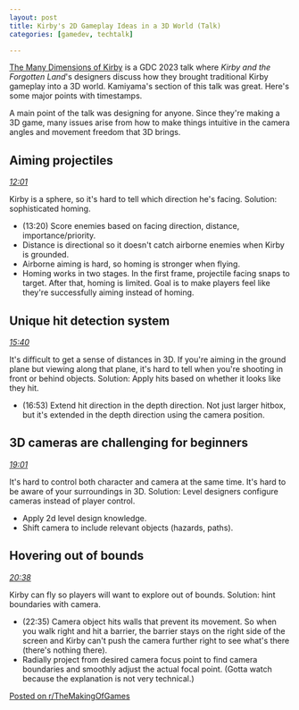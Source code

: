 ```yaml
---
layout: post
title: Kirby's 2D Gameplay Ideas in a 3D World (Talk)
categories: [gamedev, techtalk]

---
```


[The Many Dimensions of Kirby](https://www.youtube.com/watch?v=cWdt07ncRxU) is
a GDC 2023 talk where *Kirby and the Forgotten Land*'s designers discuss how
they brought traditional Kirby gameplay into a 3D world. Kamiyama's section of
this talk was great. Here's some major points with timestamps.

A main point of the talk was designing for anyone. Since they're making a 3D game, many issues arise from how to make things intuitive in the camera angles and movement freedom that 3D brings.

##  Aiming projectiles
[*12:01*](https://youtu.be/cWdt07ncRxU?t=721)

Kirby is a sphere, so it's hard to tell which direction he's facing. Solution: sophisticated homing.

* (13:20) Score enemies based on facing direction, distance, importance/priority.
* Distance is directional so it doesn't catch airborne enemies when Kirby is grounded.
* Airborne aiming is hard, so homing is stronger when flying.
* Homing works in two stages. In the first frame, projectile facing snaps to target. After that, homing is limited. Goal is to make players feel like they're successfully aiming instead of homing.

##  Unique hit detection system
[*15:40*](https://youtu.be/cWdt07ncRxU?t=940)

It's difficult to get a sense of distances in 3D. If you're aiming in the ground plane but viewing along that plane, it's hard to tell when you're shooting in front or behind objects. Solution: Apply hits based on whether it looks like they hit.

* (16:53) Extend hit direction in the depth direction. Not just larger hitbox, but it's extended in the depth direction using the camera position.

## 3D cameras are challenging for beginners
[*19:01*](https://youtu.be/cWdt07ncRxU?t=1141)

It's hard to control both character and camera at the same time. It's hard to be aware of your surroundings in 3D. Solution: Level designers configure cameras instead of player control.

* Apply 2d level design knowledge.
* Shift camera to include relevant objects (hazards, paths).

## Hovering out of bounds
[*20:38*](https://youtu.be/cWdt07ncRxU?t=1238)

Kirby can fly so players will want to explore out of bounds. Solution: hint boundaries with camera.

* (22:35) Camera object hits walls that prevent its movement. So when you walk right and hit a barrier, the barrier stays on the right side of the screen and Kirby can't push the camera further right to see what's there (there's nothing there).
* Radially project from desired camera focus point to find camera boundaries and smoothly adjust the actual focal point. (Gotta watch because the explanation is not very technical.)


[Posted on r/TheMakingOfGames](https://www.reddit.com/r/TheMakingOfGames/comments/12pnwol/kirby_and_the_forgotten_land_the_designers/)

